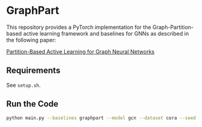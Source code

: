 # GraphPart

This repository provides a PyTorch implementation for the Graph-Partition-based active learning framework and baselines for GNNs as described in the following paper:

[Partition-Based Active Learning for Graph Neural Networks](https://arxiv.org/abs/2201.09391)

## Requirements

See `setup.sh`.

## Run the Code

```bash
python main.py --baselines graphpart --model gcn --dataset cora --seed 0
```

